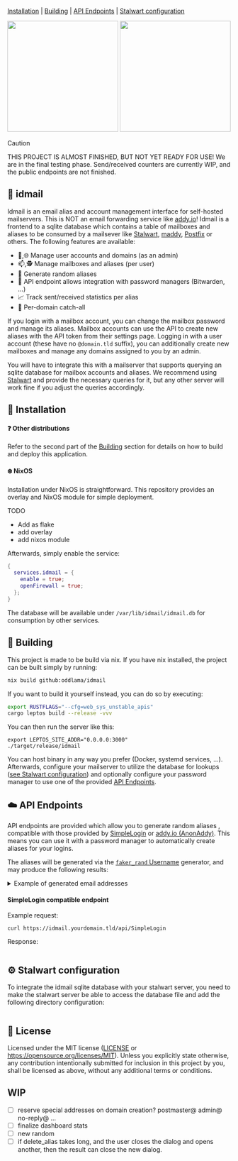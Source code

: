 [Installation](#-installation) \| [Building](#-building) \| [API Endpoints](#%EF%B8%8F-api-endpoints) \| [Stalwart configuration](#%EF%B8%8F-stalwart-configuration)

<p float="left">
    <img src="https://github.com/user-attachments/assets/d48ed681-950d-41f3-bce9-dac1acf09bae" height="250" />
    <img src="https://github.com/user-attachments/assets/58e01aab-2eb0-4dd4-bf44-4d53296731a4" height="250" />
</p>

> [!CAUTION]
> THIS PROJECT IS ALMOST FINISHED, BUT NOT YET READY FOR USE!
> We are in the final testing phase.
> Send/received counters are currently WIP, and the public endpoints are not finished.

## 📧 idmail

Idmail is an email alias and account management interface for self-hosted mailservers.
This is NOT an email forwarding service like [addy.io](https://addy.io/)! Idmail is a frontend
to a sqlite database which contains a table of mailboxes and aliases to be consumed by
a mailsever like [Stalwart](https://stalw.art/), [maddy](https://maddy.email/), [Postfix](https://www.postfix.org/) or others.
The following features are available:

- 🧑,🌐 Manage user accounts and domains (as an admin)
- 📫,🕵️ Manage mailboxes and aliases (per user)
- 🔄 Generate random aliases
- 🔑 API endpoint allows integration with password managers (Bitwarden, ...)
- 📈 Track sent/received statistics per alias
- 🌌 Per-domain catch-all

If you login with a mailbox account, you can change the mailbox password and manage its aliases.
Mailbox accounts can use the API to create new aliases with the API token from their settings page.
Logging in with a user account (these have no `@domain.tld` suffix), you can additionally create new mailboxes
and manage any domains assigned to you by an admin.

You will have to integrate this with a mailserver that supports querying an sqlite database
for mailbox accounts and aliases. We recommend using [Stalwart](https://stalw.art/) and provide the necessary queries
for it, but any other server will work fine if you adjust the queries accordingly.

## 🚀 Installation

#### ❓ Other distributions

Refer to the second part of the [Building](#-building) section for details
on how to build and deploy this application.

#### ❄️ NixOS

Installation under NixOS is straightforward. This repository provides an overlay and NixOS module for
simple deployment.

TODO
- Add as flake
- add overlay
- add nixos module

Afterwards, simply enable the service:

```nix
{
  services.idmail = {
    enable = true;
    openFirewall = true;
  };
}
```

The database will be available under `/var/lib/idmail/idmail.db` for consumption by other services.

## 🧰 Building

This project is made to be build via nix. If you have nix installed,
the project can be built simply by running:

```bash
nix build github:oddlama/idmail
```

If you want to build it yourself instead, you can do so by executing:

```bash
export RUSTFLAGS="--cfg=web_sys_unstable_apis"
cargo leptos build --release -vvv
```

You can then run the server like this:

```
export LEPTOS_SITE_ADDR="0.0.0.0:3000"
./target/release/idmail
```

You can host binary in any way you prefer (Docker, systemd services, ...).
Afterwards, configure your mailserver to utilize the database for lookups ([see Stalwart configuration](#%EF%B8%8F-stalwart-configuration))
and optionally configure your password manager to use one of the provided [API Endpoints](#%EF%B8%8F-api-endpoints).

## ☁️ API Endpoints

API endpoints are provided which allow you to generate random aliases ,
compatible with those provided by [SimpleLogin](https://simplelogin.io/) or [addy.io (AnonAddy)](https://addy.io/).
This means you can use it with a password manager to automatically create aliases for your logins.

The aliases will be generated via the [`faker_rand` Username](https://docs.rs/faker_rand/latest/faker_rand/en_us/internet/struct.Username.html) generator,
and may produce the following results:

<details>
<summary>Example of generated email addresses</summary>

```
ycrona62@example.com
eunicecole@example.com
hschulist@example.com
rwalter25@example.com
ydach15@example.com
pansywisozk@example.com
uroob30@example.com
earlinebayer@example.com
zhoppe26@example.com
lauramayert@example.com
quinnnitzsche@example.com
whauck98@example.com
iglover5@example.com
stancollins@example.com
fchamplin08@example.com
bmurphy2@example.com
ywelch4@example.com
erolfson@example.com
ldicki2@example.com
margarettlueilwitz@example.com
eusebioernser@example.com
clynch@example.com
seanoberbrunner@example.com
arielstiedemann@example.com
zhamill3@example.com
clueilwitz76@example.com
bonitajenkins@example.com
leannsanford@example.com
vkirlin50@example.com
bobernier@example.com
jazminbeatty@example.com
```
</details>

#### SimpleLogin compatible endpoint

Example request:

```
curl https://idmail.yourdomain.tld/api/SimpleLogin
```

Response:

```
```

## ⚙️ Stalwart configuration

To integrate the idmail sqlite database with your stalwart server, you need to make
the stalwart server be able to access the database file and add the following
directory configuration:

```toml
```

## 📜 License

Licensed under the MIT license ([LICENSE](LICENSE) or <https://opensource.org/licenses/MIT>).
Unless you explicitly state otherwise, any contribution intentionally
submitted for inclusion in this project by you, shall be licensed as above, without any additional terms or conditions.

## WIP

- [ ] reserve special addresses on domain creation? postmaster@ admin@ no-reply@ ...
- [ ] finalize dashboard stats
- [ ] new random
- [ ] if delete_alias takes long, and the user closes the dialog and opens another, then the result can close the new dialog.
